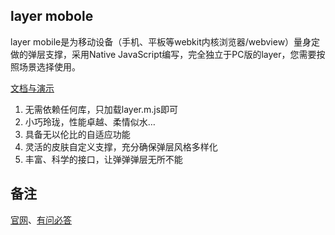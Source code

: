﻿
## layer mobole
layer mobile是为移动设备（手机、平板等webkit内核浏览器/webview）量身定做的弹层支撑，采用Native JavaScript编写，完全独立于PC版的layer，您需要按照场景选择使用。

[文档与演示](http://sentsin.com/layui/layer/)   

1. 无需依赖任何库，只加载layer.m.js即可
2. 小巧玲珑，性能卓越、柔情似水…
3. 具备无以伦比的自适应功能
4. 灵活的皮肤自定义支撑，充分确保弹层风格多样化
5. 丰富、科学的接口，让弹弹弹层无所不能

## 备注
[官网](http://sentsin.com/layui/layer/)、[有问必答](http://say.sentsin.com/home-48.html)